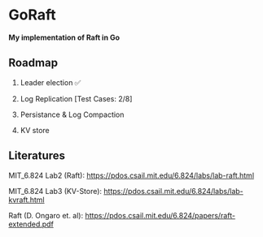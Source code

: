 # GoRaft

**My implementation of Raft in Go**


## Roadmap

1. Leader election    :white_check_mark:

2. Log Replication      [Test Cases: 2/8]

3. Persistance & Log Compaction

4. KV store


## Literatures

MIT_6.824 Lab2 (Raft): https://pdos.csail.mit.edu/6.824/labs/lab-raft.html

MIT_6.824 Lab3 (KV-Store): https://pdos.csail.mit.edu/6.824/labs/lab-kvraft.html

Raft (D. Ongaro et. al): https://pdos.csail.mit.edu/6.824/papers/raft-extended.pdf
